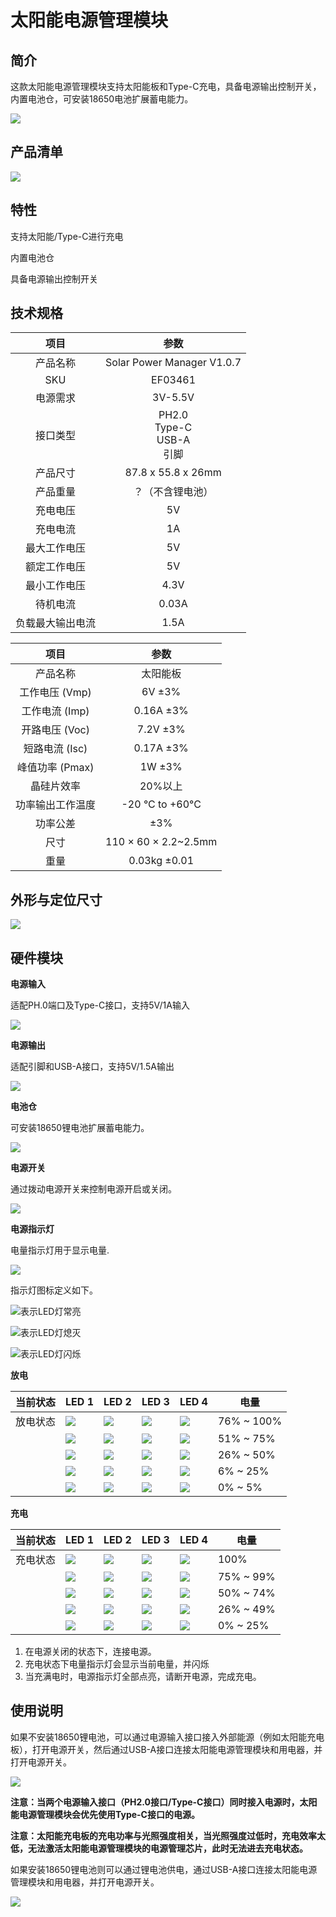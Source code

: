 ﻿# 太阳能电源管理模块

## 简介

这款太阳能电源管理模块支持太阳能板和Type-C充电，具备电源输出控制开关，内置电池仓，可安装18650电池扩展蓄电能力。


![](https://wiki-media-ef.oss-cn-hongkong.aliyuncs.com/docs/microbit/sensor/octopus-sensors/input/images/03461-1.png)

## 产品清单

![](https://wiki-media-ef.oss-cn-hongkong.aliyuncs.com/docs/microbit/sensor/octopus-sensors/input/images/03461-packing-list.png)

## 特性

支持太阳能/Type-C进行充电

内置电池仓

具备电源输出控制开关

## 技术规格

项目 | 参数
:-: | :-:
产品名称 | Solar Power Manager V1.0.7
SKU|EF03461
电源需求|3V-5.5V
接口类型|PH2.0<br />Type-C<br />USB-A<br />引脚
产品尺寸 | 87.8 x 55.8 x 26mm
产品重量 | ？（不含锂电池）
充电电压 | 5V
充电电流 | 1A
最大工作电压 | 5V
额定工作电压 | 5V
最小工作电压 | 4.3V
待机电流 | 0.03A
负载最大输出电流 | 1.5A

项目 | 参数
:-: | :-:
产品名称 | 太阳能板
工作电压 (Vmp) | 6V ±3%
工作电流 (Imp) | 0.16A ±3%
开路电压 (Voc) | 7.2V ±3%
短路电流 (Isc) | 0.17A ±3%
峰值功率 (Pmax) | 1W ±3%
晶硅片效率 | 20%以上
功率输出工作温度 | -20 °C to +60°C
功率公差 | ±3%
尺寸 | 110 × 60 × 2.2~2.5mm
重量 | 0.03kg ±0.01

## 外形与定位尺寸

![](https://wiki-media-ef.oss-cn-hongkong.aliyuncs.com/docs/microbit/sensor/octopus-sensors/input/images/03461-2.png)

## 硬件模块

**电源输入**

适配PH.0端口及Type-C接口，支持5V/1A输入

![](https://wiki-media-ef.oss-cn-hongkong.aliyuncs.com/docs/microbit/sensor/octopus-sensors/input/images/03461-3.png)

**电源输出**

适配引脚和USB-A接口，支持5V/1.5A输出

![](https://wiki-media-ef.oss-cn-hongkong.aliyuncs.com/docs/microbit/sensor/octopus-sensors/input/images/03461-4.png)

**电池仓**

可安装18650锂电池扩展蓄电能力。

![](https://wiki-media-ef.oss-cn-hongkong.aliyuncs.com/docs/microbit/sensor/octopus-sensors/input/images/03461-5.png)

**电源开关**

通过拨动电源开关来控制电源开启或关闭。

![](https://wiki-media-ef.oss-cn-hongkong.aliyuncs.com/docs/microbit/sensor/octopus-sensors/input/images/03461-6.png)

**电源指示灯**

电量指示灯用于显示电量.

![](https://wiki-media-ef.oss-cn-hongkong.aliyuncs.com/docs/microbit/sensor/octopus-sensors/input/images/03461-7.png)

指示灯图标定义如下。

![](https://wiki-media-ef.oss-cn-hongkong.aliyuncs.com/i18n/en/docusaurus-plugin-content-docs/current/microbit/expansion-board/images/LED-1.png)表示LED灯常亮

![](https://wiki-media-ef.oss-cn-hongkong.aliyuncs.com/i18n/en/docusaurus-plugin-content-docs/current/microbit/expansion-board/images/LED-2.png)表示LED灯熄灭

![](https://wiki-media-ef.oss-cn-hongkong.aliyuncs.com/i18n/en/docusaurus-plugin-content-docs/current/microbit/expansion-board/images/LED-3.png)表示LED灯闪烁

**放电**

| 当前状态 | LED 1 | LED 2 | LED 3 | LED 4 | 电量    |
|----------|-------|-------|-------|-------|---------|
| 放电状态 | ![](https://wiki-media-ef.oss-cn-hongkong.aliyuncs.com/i18n/en/docusaurus-plugin-content-docs/current/microbit/expansion-board/images/LED-1.png) | ![](https://wiki-media-ef.oss-cn-hongkong.aliyuncs.com/i18n/en/docusaurus-plugin-content-docs/current/microbit/expansion-board/images/LED-1.png) | ![](https://wiki-media-ef.oss-cn-hongkong.aliyuncs.com/i18n/en/docusaurus-plugin-content-docs/current/microbit/expansion-board/images/LED-1.png) | ![](https://wiki-media-ef.oss-cn-hongkong.aliyuncs.com/i18n/en/docusaurus-plugin-content-docs/current/microbit/expansion-board/images/LED-1.png) | 76% ~ 100% |
|          | ![](https://wiki-media-ef.oss-cn-hongkong.aliyuncs.com/i18n/en/docusaurus-plugin-content-docs/current/microbit/expansion-board/images/LED-1.png) | ![](https://wiki-media-ef.oss-cn-hongkong.aliyuncs.com/i18n/en/docusaurus-plugin-content-docs/current/microbit/expansion-board/images/LED-1.png) | ![](https://wiki-media-ef.oss-cn-hongkong.aliyuncs.com/i18n/en/docusaurus-plugin-content-docs/current/microbit/expansion-board/images/LED-1.png) | ![](https://wiki-media-ef.oss-cn-hongkong.aliyuncs.com/i18n/en/docusaurus-plugin-content-docs/current/microbit/expansion-board/images/LED-2.png) | 51% ~ 75% |
|          | ![](https://wiki-media-ef.oss-cn-hongkong.aliyuncs.com/i18n/en/docusaurus-plugin-content-docs/current/microbit/expansion-board/images/LED-1.png) | ![](https://wiki-media-ef.oss-cn-hongkong.aliyuncs.com/i18n/en/docusaurus-plugin-content-docs/current/microbit/expansion-board/images/LED-1.png) | ![](https://wiki-media-ef.oss-cn-hongkong.aliyuncs.com/i18n/en/docusaurus-plugin-content-docs/current/microbit/expansion-board/images/LED-2.png) | ![](https://wiki-media-ef.oss-cn-hongkong.aliyuncs.com/i18n/en/docusaurus-plugin-content-docs/current/microbit/expansion-board/images/LED-2.png) | 26% ~ 50% |
|          | ![](https://wiki-media-ef.oss-cn-hongkong.aliyuncs.com/i18n/en/docusaurus-plugin-content-docs/current/microbit/expansion-board/images/LED-1.png) | ![](https://wiki-media-ef.oss-cn-hongkong.aliyuncs.com/i18n/en/docusaurus-plugin-content-docs/current/microbit/expansion-board/images/LED-2.png) | ![](https://wiki-media-ef.oss-cn-hongkong.aliyuncs.com/i18n/en/docusaurus-plugin-content-docs/current/microbit/expansion-board/images/LED-2.png) | ![](https://wiki-media-ef.oss-cn-hongkong.aliyuncs.com/i18n/en/docusaurus-plugin-content-docs/current/microbit/expansion-board/images/LED-2.png) | 6% ~ 25% |
|          | ![](https://wiki-media-ef.oss-cn-hongkong.aliyuncs.com/i18n/en/docusaurus-plugin-content-docs/current/microbit/expansion-board/images/LED-3.png) | ![](https://wiki-media-ef.oss-cn-hongkong.aliyuncs.com/i18n/en/docusaurus-plugin-content-docs/current/microbit/expansion-board/images/LED-2.png) | ![](https://wiki-media-ef.oss-cn-hongkong.aliyuncs.com/i18n/en/docusaurus-plugin-content-docs/current/microbit/expansion-board/images/LED-2.png) | ![](https://wiki-media-ef.oss-cn-hongkong.aliyuncs.com/i18n/en/docusaurus-plugin-content-docs/current/microbit/expansion-board/images/LED-2.png) | 0% ~ 5% |

**充电**

| 当前状态 | LED 1 | LED 2 | LED 3 | LED 4 | 电量    |
|----------|-------|-------|-------|-------|---------|
| 充电状态 | ![](https://wiki-media-ef.oss-cn-hongkong.aliyuncs.com/i18n/en/docusaurus-plugin-content-docs/current/microbit/expansion-board/images/LED-1.png) | ![](https://wiki-media-ef.oss-cn-hongkong.aliyuncs.com/i18n/en/docusaurus-plugin-content-docs/current/microbit/expansion-board/images/LED-1.png) | ![](https://wiki-media-ef.oss-cn-hongkong.aliyuncs.com/i18n/en/docusaurus-plugin-content-docs/current/microbit/expansion-board/images/LED-1.png) | ![](https://wiki-media-ef.oss-cn-hongkong.aliyuncs.com/i18n/en/docusaurus-plugin-content-docs/current/microbit/expansion-board/images/LED-1.png) | 100%    |
|          | ![](https://wiki-media-ef.oss-cn-hongkong.aliyuncs.com/i18n/en/docusaurus-plugin-content-docs/current/microbit/expansion-board/images/LED-1.png) | ![](https://wiki-media-ef.oss-cn-hongkong.aliyuncs.com/i18n/en/docusaurus-plugin-content-docs/current/microbit/expansion-board/images/LED-1.png) | ![](https://wiki-media-ef.oss-cn-hongkong.aliyuncs.com/i18n/en/docusaurus-plugin-content-docs/current/microbit/expansion-board/images/LED-1.png) | ![](https://wiki-media-ef.oss-cn-hongkong.aliyuncs.com/i18n/en/docusaurus-plugin-content-docs/current/microbit/expansion-board/images/LED-3.png) | 75% ~ 99%|
|          | ![](https://wiki-media-ef.oss-cn-hongkong.aliyuncs.com/i18n/en/docusaurus-plugin-content-docs/current/microbit/expansion-board/images/LED-1.png) | ![](https://wiki-media-ef.oss-cn-hongkong.aliyuncs.com/i18n/en/docusaurus-plugin-content-docs/current/microbit/expansion-board/images/LED-1.png) | ![](https://wiki-media-ef.oss-cn-hongkong.aliyuncs.com/i18n/en/docusaurus-plugin-content-docs/current/microbit/expansion-board/images/LED-3.png) | ![](https://wiki-media-ef.oss-cn-hongkong.aliyuncs.com/i18n/en/docusaurus-plugin-content-docs/current/microbit/expansion-board/images/LED-2.png) | 50% ~ 74%|
|          | ![](https://wiki-media-ef.oss-cn-hongkong.aliyuncs.com/i18n/en/docusaurus-plugin-content-docs/current/microbit/expansion-board/images/LED-1.png) | ![](https://wiki-media-ef.oss-cn-hongkong.aliyuncs.com/i18n/en/docusaurus-plugin-content-docs/current/microbit/expansion-board/images/LED-3.png) | ![](https://wiki-media-ef.oss-cn-hongkong.aliyuncs.com/i18n/en/docusaurus-plugin-content-docs/current/microbit/expansion-board/images/LED-2.png) | ![](https://wiki-media-ef.oss-cn-hongkong.aliyuncs.com/i18n/en/docusaurus-plugin-content-docs/current/microbit/expansion-board/images/LED-2.png) | 26% ~ 49% |
|          | ![](https://wiki-media-ef.oss-cn-hongkong.aliyuncs.com/i18n/en/docusaurus-plugin-content-docs/current/microbit/expansion-board/images/LED-3.png) | ![](https://wiki-media-ef.oss-cn-hongkong.aliyuncs.com/i18n/en/docusaurus-plugin-content-docs/current/microbit/expansion-board/images/LED-2.png) | ![](https://wiki-media-ef.oss-cn-hongkong.aliyuncs.com/i18n/en/docusaurus-plugin-content-docs/current/microbit/expansion-board/images/LED-2.png) | ![](https://wiki-media-ef.oss-cn-hongkong.aliyuncs.com/i18n/en/docusaurus-plugin-content-docs/current/microbit/expansion-board/images/LED-2.png) | 0% ~ 25% |

1. 在电源关闭的状态下，连接电源。
2. 充电状态下电量指示灯会显示当前电量，并闪烁
3. 当充满电时，电源指示灯全部点亮，请断开电源，完成充电。

## 使用说明

如果不安装18650锂电池，可以通过电源输入接口接入外部能源（例如太阳能充电板），打开电源开关，然后通过USB-A接口连接太阳能电源管理模块和用电器，并打开电源开关。

![](https://wiki-media-ef.oss-cn-hongkong.aliyuncs.com/docs/microbit/sensor/octopus-sensors/input/images/03461-8.png)

**注意：当两个电源输入接口（PH2.0接口/Type-C接口）同时接入电源时，太阳能电源管理模块会优先使用Type-C接口的电源。**

**注意：太阳能充电板的充电功率与光照强度相关，当光照强度过低时，充电效率太低，无法激活太阳能电源管理模块的电源管理芯片，此时无法进去充电状态。**

如果安装18650锂电池则可以通过锂电池供电，通过USB-A接口连接太阳能电源管理模块和用电器，并打开电源开关。

![](https://wiki-media-ef.oss-cn-hongkong.aliyuncs.com/docs/microbit/sensor/octopus-sensors/input/images/03461-9.png)
